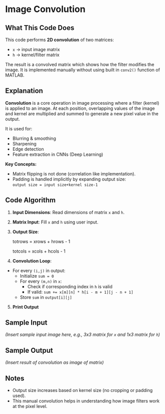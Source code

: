 # Image Convolution

## What This Code Does

This code performs **2D convolution** of two matrices:
- `x` → input image matrix  
- `h` → kernel/filter matrix

The result is a convolved matrix which shows how the filter modifies the image. It is implemented manually without using built in `conv2()` function of MATLAB.


## Explanation

**Convolution** is a core operation in image processing where a filter (kernel) is applied to an image. At each position, overlapping values of the image and kernel are multiplied and summed to generate a new pixel value in the output.

It is used for:
- Blurring & smoothing
- Sharpening
- Edge detection
- Feature extraction in CNNs (Deep Learning)

**Key Concepts:**
- Matrix flipping is not done (correlation like implementation).
- Padding is handled implicitly by expanding output size:  
  `output size = input size+kernel size-1`


## Code Algorithm

1. **Input Dimensions**: Read dimensions of matrix `x` and `h`.
2. **Matrix Input**: Fill `x` and `h` using user input.
3. **Output Size**:

    totrows = xrows + hrows - 1

    totcols = xcols + hcols - 1

4. **Convolution Loop**:
- For every `(i,j)` in output:
  - Initialize `sum = 0`
  - For every `(m,n)` in `x`:
    - Check if corresponding index in `h` is valid
    - If valid: `sum += x[m][n] * h[i - m + 1][j - n + 1]`
  - Store `sum` in `output[i][j]`
5. **Print Output**


## Sample Input

*(Insert sample input image here, e.g., 3x3 matrix for `x` and 1x3 matrix for `h`)*


## Sample Output

*(Insert result of convolution as image of matrix)*


## Notes
- Output size increases based on kernel size (no cropping or padding used).
- This manual convolution helps in understanding how image filters work at the pixel level.